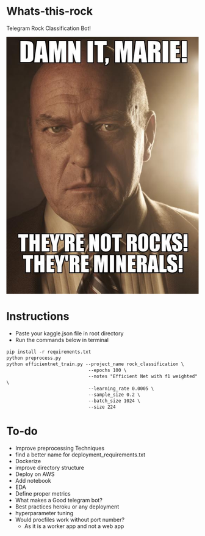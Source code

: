 # Whats-this-rock
Telegram Rock Classification Bot!

![God Damn it, Marie!](imgs/marie.jpg "Title")

# Instructions
- Paste your kaggle.json file in root directory
- Run the commands below in terminal
```
pip install -r requirements.txt
python preprocess.py
python efficientnet_train.py --project_name rock_classification \
                              --epochs 100 \
                              --notes "Efficient Net with f1 weighted" \
                              --learning_rate 0.0005 \
                              --sample_size 0.2 \
                              --batch_size 1024 \
                              --size 224
```
# To-do
- Improve preprocessing Techniques
- find a better name for deployment_requirements.txt
- Dockerize
- improve directory structure
- Deploy on AWS
- Add notebook
- EDA
- Define proper metrics
- What makes a Good telegram bot?
- Best practices heroku or any deployment
- hyperparameter tuning
- Would procfiles work without port number?
    - As it is a worker app and not a web app
